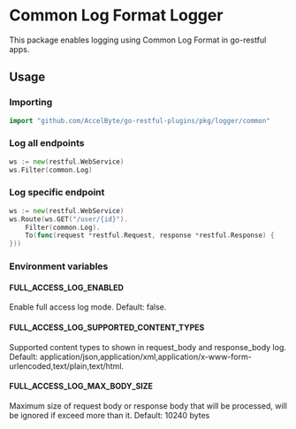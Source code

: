 # Common Log Format Logger

This package enables logging using Common Log Format in go-restful apps.

## Usage

### Importing

```go
import "github.com/AccelByte/go-restful-plugins/pkg/logger/common"
```

### Log all endpoints

```go
ws := new(restful.WebService)
ws.Filter(common.Log)
```

### Log specific endpoint

```go
ws := new(restful.WebService)
ws.Route(ws.GET("/user/{id}").
    Filter(common.Log).
    To(func(request *restful.Request, response *restful.Response) {
}))
```

### Environment variables
#### FULL_ACCESS_LOG_ENABLED
Enable full access log mode. Default: false.

#### FULL_ACCESS_LOG_SUPPORTED_CONTENT_TYPES
Supported content types to shown in request_body and response_body log.
Default: application/json,application/xml,application/x-www-form-urlencoded,text/plain,text/html.

#### FULL_ACCESS_LOG_MAX_BODY_SIZE
Maximum size of request body or response body that will be processed, will be ignored if exceed more than it.
Default: 10240 bytes